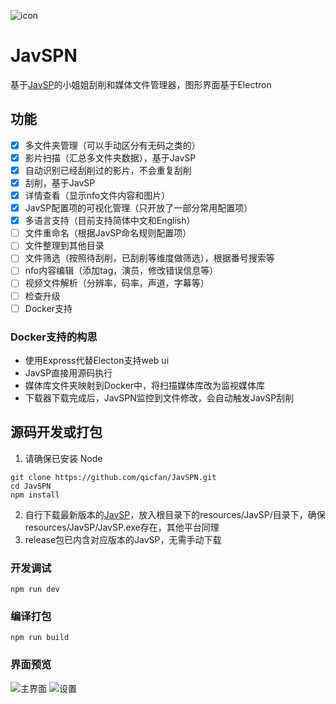 ![icon](https://github.com/qicfan/JavSPN/assets/758655/2deb77c7-c3ac-4745-9f2b-05ae5fca581f)
# JavSPN
基于[JavSP](https://github.com/Yuukiy/JavSP)的小姐姐刮削和媒体文件管理器，图形界面基于Electron

## 功能
- [x] 多文件夹管理（可以手动区分有无码之类的）
- [x] 影片扫描（汇总多文件夹数据），基于JavSP
- [x] 自动识别已经刮削过的影片，不会重复刮削
- [x] 刮削，基于JavSP
- [x] 详情查看（显示nfo文件内容和图片）
- [x] JavSP配置项的可视化管理（只开放了一部分常用配置项）
- [x] 多语言支持（目前支持简体中文和English）
- [ ] 文件重命名（根据JavSP命名规则配置项）
- [ ] 文件整理到其他目录
- [ ] 文件筛选（按照待刮削，已刮削等维度做筛选），根据番号搜索等
- [ ] nfo内容编辑（添加tag，演员，修改错误信息等）
- [ ] 视频文件解析（分辨率，码率，声道，字幕等）
- [ ] 检查升级
- [ ] Docker支持

### Docker支持的构思
 - 使用Express代替Electon支持web ui
 - JavSP直接用源码执行
 - 媒体库文件夹映射到Docker中，将扫描媒体库改为监视媒体库
 - 下载器下载完成后，JavSPN监控到文件修改，会自动触发JavSP刮削

## 源码开发或打包

1. 请确保已安装 Node
```
git clone https://github.com/qicfan/JavSPN.git
cd JavSPN
npm install
```
2. 自行下载最新版本的[JavSP](https://github.com/Yuukiy/JavSP/releases)，放入根目录下的resources/JavSP/目录下，确保resources/JavSP/JavSP.exe存在，其他平台同理
3. release包已内含对应版本的JavSP，无需手动下载

### 开发调试
```
npm run dev
```

### 编译打包
```
npm run build
```

### 界面预览
![主界面](https://github.com/qicfan/JavSPN/assets/758655/de8f4e88-1d90-43f5-b030-f7c3ad987045)
![设置](https://github.com/qicfan/JavSPN/assets/758655/ae3378ae-7196-4746-a298-c76f54222154)

